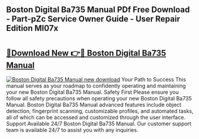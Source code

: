 ## Boston Digital Ba735 Manual PDf Free Download - Part-pZc Service Owner Guide - User Repair Edition Ml07x

# <h2><a href="http://bc20847.oget.top/?id=Boston+Digital+Ba735+Manual">🔗Download New 👉🔴 Boston Digital Ba735 Manual</a></h2>

[![Boston Digital Ba735 Manual new download](https://i.imgur.com/5g1atiW.png)](http://bc20847.oget.top/?id=Boston+Digital+Ba735+Manual)
Your Path to Success This manual serves as your roadmap to confidently operating and maintaining your new Boston Digital Ba735 Manual. Safety First Please ensure you follow all safety precautions when operating your new Boston Digital Ba735 Manual. Boston Digital Ba735 Manual advanced features include object detection, fingerprint scanning, customizable profiles, and automated tasks, all of which can be accessed and customized through the user interface. Support Available 24/7 Boston Digital Ba735 Manual. Our customer support team is available 24/7 to assist you with any inquiries.
